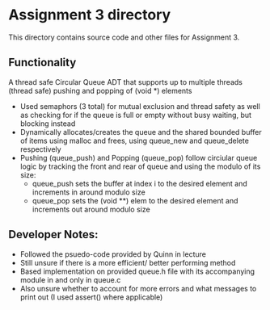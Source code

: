 # Assignment 3 directory

This directory contains source code and other files for Assignment 3.

## Functionality
A thread safe Circular Queue ADT that supports up to multiple threads (thread safe) pushing and popping of (void *) elements
- Used semaphors (3 total) for mutual exclusion and thread safety as well as checking for if the queue is full or empty without busy waiting, but blocking instead
- Dynamically allocates/creates the queue and the shared bounded buffer of items using malloc and frees, using queue_new and queue_delete respectively
- Pushing (queue_push) and Popping (queue_pop) follow circiular queue logic by tracking the front and rear of queue and using the modulo of its size:
    - queue_push sets the buffer at index i to the desired element and increments in around modulo size
    - queue_pop sets the (void **) elem to the desired element and increments out around modulo size

## Developer Notes:
- Followed the psuedo-code provided by Quinn in lecture
- Still unsure if there is a more efficient/ better performing method
- Based implementation on provided queue.h file with its accompanying module in and only in queue.c
- Also unsure whether to account for more errors and what messages to print out (I used assert() where applicable)
